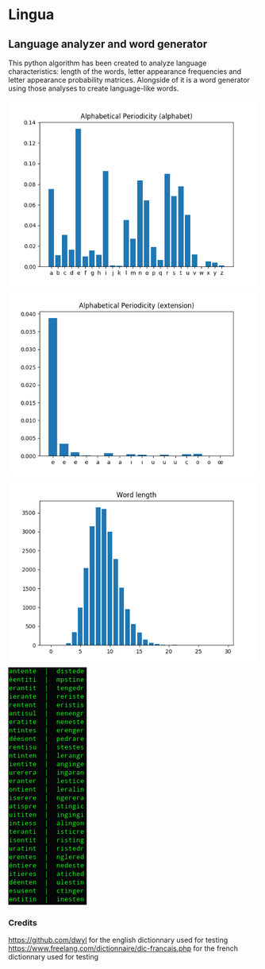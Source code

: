 # Lingua
## Language analyzer and word generator

This python algorithm has been created to analyze language characteristics: length of the words, letter appearance frequencies and letter appearance probability matrices. Alongside of it is a word generator using those analyses to create language-like words.

![French alphabet periodicity](french_alpha_periodic.png)
![French extended alphabet periodicity](french_extend_periodic.png)
![French words length bar graph](french_word_length.png)
![Words created according to the analises pattern in French and in English](words.png)

### Credits
https://github.com/dwyl for the english dictionnary used for testing
https://www.freelang.com/dictionnaire/dic-francais.php for the french dictionnary used for testing
